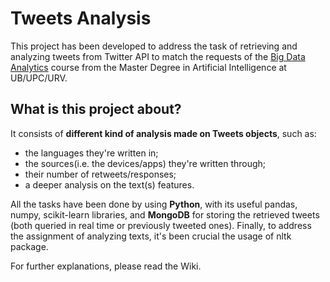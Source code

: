 # Tweets Analysis
This project has been developed to address the task of retrieving and analyzing tweets from Twitter API to match the requests of the [Big Data Analytics](https://www.fib.upc.edu/en/studies/masters/master-artificial-intelligence/curriculum/syllabus/BDA-MAI) course from the Master Degree in Artificial Intelligence at UB/UPC/URV.
## What is this project about?
It consists of <b>different kind of analysis made on Tweets objects</b>, such as:
* the languages they're written in;
* the sources(i.e. the devices/apps) they're written through;
* their number of retweets/responses; 
* a deeper analysis on the text(s) features. 

All the tasks have been done by using <b>Python</b>, with its useful pandas, numpy, scikit-learn libraries, and <b>MongoDB</b> for storing the retrieved tweets (both queried in real time or previously tweeted ones). 
Finally, to address the assignment of analyzing texts, it's been crucial the usage of nltk package.

For further explanations, please read the Wiki.
